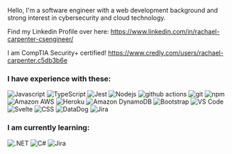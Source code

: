
Hello, 
I'm a software engineer with a web development background and strong interest in cybersecurity and cloud technology.

Find my Linkedin Profile over here: https://www.linkedin.com/in/rachael-carpenter-csengineer/

I am CompTIA Security+ certified! https://www.credly.com/users/rachael-carpenter.c5db3b6e

<h3>I have experience with these: </h3>
<p>
  <img alt="Javascript" src="https://img.shields.io/badge/-javascript-f7df1c?style=for-the-badge&logo=javascript&logoColor=black" />
  <img alt="TypeScript" src="https://img.shields.io/badge/-TypeScript-007ACC?style=for-the-badge&logo=typescript&logoColor=white" />
  <img alt="Jest" src="https://img.shields.io/badge/-jest-be3d19?style=for-the-badge&logo=jest&logoColor=white" />
  <img alt="Nodejs" src="https://img.shields.io/badge/-Nodejs-43853d?style=for-the-badge&logo=Node.js&logoColor=white" />
  <img alt="github actions" src="https://img.shields.io/badge/-Github_Actions-2088FF?style=for-the-badge&logo=github-actions&logoColor=white" />
  <img alt="git" src="https://img.shields.io/badge/-Git-F05032?style=for-the-badge&logo=git&logoColor=white" />
  <img alt="npm" src="https://img.shields.io/badge/-NPM-CB3837?style=for-the-badge&logo=npm&logoColor=white" />
  <img alt="Amazon AWS" src="https://img.shields.io/badge/Amazon_AWS-FF9900?style=for-the-badge&logo=amazonaws&logoColor=white" />
  <img alt="Heroku" src="https://img.shields.io/badge/Heroku-430098?style=for-the-badge&logo=heroku&logoColor=white"/>
  <img alt="Amazon DynamoDB" src="https://img.shields.io/badge/Amazon%20DynamoDB-4053D6?style=for-the-badge&logo=Amazon%20DynamoDB&logoColor=white"/>
  <img alt="Bootstrap" src="https://img.shields.io/badge/Bootstrap-563D7C?style=for-the-badge&logo=bootstrap&logoColor=white"/>
  <img alt="VS Code" src="https://img.shields.io/badge/VSCode-0078D4?style=for-the-badge&logo=visual%20studio%20code&logoColor=white"/>
  <img alt="Svelte" src="https://img.shields.io/badge/Svelte-4A4A55?style=for-the-badge&logo=svelte&logoColor=FF3E00"/>
  <img alt="CSS" src="https://img.shields.io/badge/CSS3-1572B6?style=for-the-badge&logo=css3&logoColor=white"/>
  <img alt="DataDog" src="https://img.shields.io/badge/DATADOG-632CA6?style=for-the-badge&logo=datadog&logoColor=white"/>
  <img alt="Jira" src="https://img.shields.io/badge/Jira-0052CC?style=for-the-badge&logo=Jira&logoColor=white"/>
</p>

<h3>I am currently learning: </h3>
<p>
  <img alt=".NET" src="https://img.shields.io/badge/.NET-512BD4?style=for-the-badge&logo=dotnet&logoColor=fff" />
  <img alt="C#" src="https://img.shields.io/badge/C%23-239120?style=for-the-badge&logo=csharp&logoColor=white"/>
  <img alt="Jira" src="https://img.shields.io/badge/React-20232A?style=for-the-badge&logo=react&logoColor=61DAFB"/>
</p>  
  
